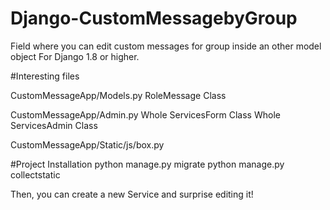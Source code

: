 # Django-CustomMessagebyGroup
Field where you can edit custom messages for group inside an other model object 
For Django 1.8 or higher.

#Interesting files

CustomMessageApp/Models.py
    RoleMessage Class

CustomMessageApp/Admin.py
    Whole ServicesForm Class
    Whole ServicesAdmin Class

CustomMessageApp/Static/js/box.py

#Project Installation
python manage.py migrate
python manage.py collectstatic

Then, you can create a new Service and surprise editing it!